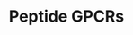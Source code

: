 ---
annotations:
- type: Pathway Ontology
  value: G protein mediated signaling pathway
authors:
- MaintBot
- Fehrhart
description: ''
last-edited: 2016-08-01
organisms:
- Danio rerio
redirect_from:
- /index.php/Pathway:WP1338
- /instance/WP1338
schema-jsonld:
- '@context': https://schema.org/
  '@id': https://wikipathways.github.io/pathways/WP1338.html
  '@type': Dataset
  creator:
    '@type': Organization
    name: WikiPathways
  description: ''
  keywords:
  - CCR8
  - npy4r
  - FY
  - CCR10
  - CH211-150O20.3
  - LOC557645
  - TRHR
  - AVPR1A
  - oprk1
  - mc3r
  - CXCR6
  - LOC560609
  - oprl
  - ccr7
  - FPRL1
  - NPY5R
  - CCKBR
  - CCR6
  - npy1r
  - oprm1
  - CX3CR1
  - AVPR2
  - LOC568254
  - LOC797181
  - TAC4
  - FPRL2
  - GALR3
  - CCR-9
  - LOC100001306
  - zgc:85682
  - LOC567289
  - TACR1
  - LOC569038
  - FPR1
  - mc5ra
  - c3ar1
  - CCR1
  - NTSR2
  - mc4r
  - GHSR
  - TACR3
  - GNRHR
  - LOC796724
  - NPY6R
  - CXCR4
  - LOC566989
  - ATP8A1
  - NPY2R
  - lhcgr
  - BRS3
  - OPRD1
  - fshr
  - AGTR1
  - ednra
  - ednrb1
  - AVPR1B
  - CCR5
  - mc1r
  - nmbrl
  - LOC100004831
  - CCR2
  - LOC100004938
  - CH211-1N9.11
  - zgc:113016
  - mc2r
  - bdkrb1
  - OXTR
  - Oxytocin
  - cxcr3.2
  - c5ar1
  - CCR3
  - LOC100005361
  - cxcr3.1
  - LOC566521
  license: CC0
  name: Peptide GPCRs
seo: CreativeWork
title: Peptide GPCRs
wpid: WP1338
---